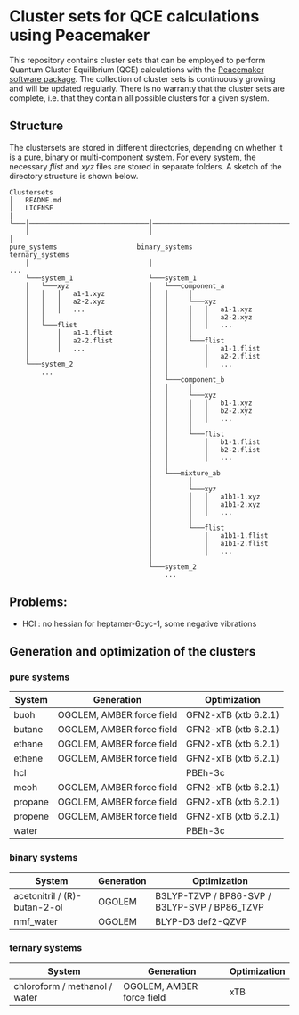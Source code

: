 # Cluster sets for QCE calculations using Peacemaker

This repository contains cluster sets that can be employed to perform Quantum Cluster Equilibrium (QCE) calculations with the [Peacemaker software package](https://github.com/kirchners-manta/peacemaker3). The collection of cluster sets is continuously growing and will be updated regularly. There is no warranty that the cluster sets are complete, i.e. that they contain all possible clusters for a given system.

## Structure 

The clustersets are stored in different directories, depending on whether it is a pure, binary or multi-component system. For every system, the necessary *flist* and *xyz* files are stored in separate folders. A sketch of the directory structure is shown below.

```
Clustersets
│   README.md
│   LICENSE
|    
└───│──────────────────────────────│───────────────────────────────────│
    │                              │                                   │
pure_systems                    binary_systems                      ternary_systems
    │                              │                                ...
    └───system_1                   └───system_1
    │   └───xyz                    │   └───component_a
    │   │   │   a1-1.xyz           │   │     │
    │   │   │   a2-2.xyz           │   │     └───xyz
    │   │   │   ...                │   │     │   │   a1-1.xyz 
    │   │                          │   │     │   │   a2-2.xyz
    │   └───flist                  │   │     │   │   ... 
    │       │   a1-1.flist         │   │     │
    │       │   a2-2.flist         │   │     └───flist
    │       │   ...                │   │         │   a1-1.flist
    │                              │   │         │   a2-2.flist 
    └───system_2                   │   │         │   ...
        ...                        │   │
                                   │   └───component_b
                                   │   │     │  
                                   │   │     └───xyz
                                   │   │     │   │   b1-1.xyz
                                   │   │     │   │   b2-2.xyz
                                   │   │     │   │   ...
                                   │   │     │
                                   │   │     └───flist
                                   │   │         │   b1-1.flist
                                   │   │         │   b2-2.flist
                                   │   │         │   ...
                                   │   │
                                   │   └───mixture_ab
                                   │         │  
                                   │         └───xyz
                                   │         │   │   a1b1-1.xyz
                                   │         │   │   a1b1-2.xyz
                                   │         │   │   ...
                                   │         │
                                   │         └───flist
                                   │             │   a1b1-1.flist
                                   │             │   a1b1-2.flist
                                   │             │   ...
                                   │
                                   └───system_2
                                       ...

```

## Problems:
- HCl : no hessian for heptamer-6cyc-1, some negative vibrations

## Generation and optimization of the clusters
### pure systems

| System   | Generation                 | Optimization         |
|----------|------------                |--------------        |
| buoh     | OGOLEM, AMBER force field  | GFN2-xTB (xtb 6.2.1) |       
| butane   | OGOLEM, AMBER force field  | GFN2-xTB (xtb 6.2.1) |
| ethane   | OGOLEM, AMBER force field  | GFN2-xTB (xtb 6.2.1) |
| ethene   | OGOLEM, AMBER force field  | GFN2-xTB (xtb 6.2.1) |
| hcl      |                            | PBEh-3c              |
| meoh     | OGOLEM, AMBER force field  | GFN2-xTB (xtb 6.2.1) |
| propane  | OGOLEM, AMBER force field  | GFN2-xTB (xtb 6.2.1) |
| propene  | OGOLEM, AMBER force field  | GFN2-xTB (xtb 6.2.1) |
| water    |                            | PBEh-3c              |

### binary systems

| System                        | Generation | Optimization                                  |
|----------                     |------------|--------------                                 |
| acetonitril / (R)-butan-2-ol  | OGOLEM     | B3LYP-TZVP / BP86-SVP / B3LYP-SVP / BP86_TZVP |
| nmf_water                     | OGOLEM     | BLYP-D3 def2-QZVP                             |

### ternary systems

| System                        | Generation                | Optimization |
|----------                     |------------               |--------------|
| chloroform / methanol / water | OGOLEM, AMBER force field | xTB          |
